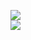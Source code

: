 [![](https://img.shields.io/badge/Made%20With-Github%20Spray-lightgrey.svg?style=for-the-badge&logo=github)](https://github.com/Annihil/github-spray#30088)  
[![](https://i.imgur.com/2DrTn0Z.gif)](https://github.com/Annihil/github-spray)